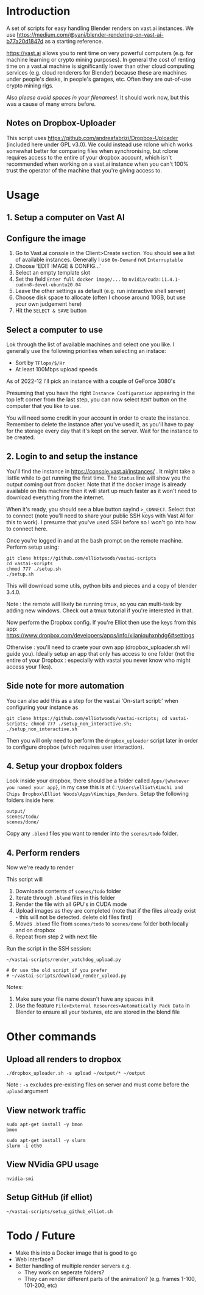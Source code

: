 # Introduction

A set of scripts for easy handling Blender renders on vast.ai instances. We use https://medium.com/@yani/blender-rendering-on-vast-ai-b77a20d1847d as a starting reference.

https://vast.ai allows you to rent time on very powerful computers (e.g. for machine learning or crypto mining purposes). In general the cost of renting time on a vast.ai machine is significantly lower than other cloud computing services (e.g. cloud renderers for Blender) because these are machines under people's desks, in people's garages, etc. Often they are out-of-use crypto mining rigs.

Also *please avoid spaces in your filenames!*. It should work now, but this was a cause of many errors before.

## Notes on Dropbox-Uploader

This script uses https://github.com/andreafabrizi/Dropbox-Uploader (included here under GPL v3.0). We could instead use rclone which works somewhat better for comparing files when synchronising, but rclone requires access to the entire of your dropbox account, which isn't recommended when working on a vast.ai instance when you can't 100% trust the operator of the machine that you're giving access to.

# Usage

## 1. Setup a computer on Vast AI

## Configure the image

1. Go to Vast.ai console in the Client>Create section. You should see a list of available instances. Generally I use `On-Demand` not `Interruptable`
2. Choose 'EDIT IMAGE & CONFIG...'
3. Select an empty template slot
4. Set the field `Enter full docker image/...` to `nvidia/cuda:11.4.1-cudnn8-devel-ubuntu20.04`
5. Leave the other settings as default (e.g. run interactive shell server)
6. Choose disk space to allocate (often I choose around 10GB, but use your own judgement here)
7. Hit the `SELECT & SAVE` button

## Select a computer to use

Lok through the list of available machines and select one you like. I generally use the following priorities when selecting an instace:

* Sort by `TFlops/$/Hr`
* At least 100Mbps upload speeds

As of 2022-12 I'll pick an instance with a couple of GeForce 3080's

Presuming that you have the right `Instance Configuration` appearing in the top left corner from the last step, you can now select `RENT` button on the computer that you like to use.

You will need some credit in your account in order to create the instance. Remember to delete the instance after you've used it, as you'll have to pay for the storage every day that it's kept on the server. Wait for the instance to be created.


## 2. Login to and setup the instance

You'll find the instance in https://console.vast.ai/instances/ . It might take a listtle while to get running the first time. The `Status` line will show you the output coming out from docker. Note that if the docker image is already available on this machine then it will start up much faster as it won't need to download everything from the internet.

When it's ready, you should see a blue button sayind `>_CONNECT`. Select that to connect (note you'll need to share your public SSH keys with Vast AI for this to work). I presume that you've used SSH before so I won't go into how to connect here.

Once you're logged in and at the bash prompt on the remote machine. Perform setup using:

```
git clone https://github.com/elliotwoods/vastai-scripts
cd vastai-scripts
chmod 777 ./setup.sh
./setup.sh
```

This will download some utils, python bits and pieces and a copy of blender 3.4.0.

Note : the remote will likely be running tmux, so you can multi-task by adding new windows. Check out a tmux tutorial if you're interested in that.

Now perform the Dropbox config. If you're Elliot then use the keys from this app: https://www.dropbox.com/developers/apps/info/xlianiquhxnhdg6#settings

Otherwise : you'll need to craete your own app (dropbox_uploader.sh will guide you). Ideally setup an app that only has access to one folder (not the entire of your Dropbox : especially with vastai you never know who might access your files).

## Side note for more automation

You can also add this as a step for the vast.ai 'On-start script:' when configuring your instance as

```
git clone https://github.com/elliotwoods/vastai-scripts; cd vastai-scripts; chmod 777 ./setup_non_interactive.sh; ./setup_non_interactive.sh
```

Then you will only need to perform the `dropbox_uploader` script later in order to configure dropbox (which requires user interaction).


## 4. Setup your dropbox folders

Look inside your dropbox, there should be a folder called `Apps/{whatever you named your app}`, in my case this is at `C:\Users\elliot\Kimchi and Chips Dropbox\Elliot Woods\Apps\Kimchips_Renders`. Setup the following folders inside here:

```
output/
scenes/todo/
scenes/done/
```

Copy any `.blend` files you want to render into the `scenes/todo` folder.

## 4. Perform renders

Now we're ready to render

This script will

1. Downloads contents of `scenes/todo` folder
2. Iterate through `.blend` files in this folder
3. Render the file with all GPU's in CUDA mode 
4. Upload images as they are completed (note that if the files already exist - this will not be detected. delete old files first)
5. Moves `.blend` file from `scenes/todo` to `scenes/done` folder both locally and on dropbox
6. Repeat from step 2 with next file

Run the script in the SSH session:

```
~/vastai-scripts/render_watchdog_upload.py

# Or use the old script if you prefer
# ~/vastai-scripts/download_render_upload.py
```


Notes:

1. Make sure your file name doesn't have any spaces in it
2. Use the feature `File>External Resources>Automatically Pack Data` in Blender to ensure all your textures, etc are stored in the blend file

# Other commands

## Upload all renders to dropbox

```
./dropbox_uploader.sh -s upload ~/output/* ~/output
```

Note : `-s` excludes pre-existing files on server and must come before the `upload` argument

## View network traffic

```
sudo apt-get install -y bmon
bmon
```

```
sudo apt-get install -y slurm
slurm -i eth0
```

## View NVidia GPU usage

```
nvidia-smi
```

## Setup GitHub (if elliot)

```
~/vastai-scripts/setup_github_elliot.sh
```

# Todo / Future

* Make this into a Docker image that is good to go
* Web interface?
* Better handling of multiple render servers e.g.
  * They work on seperate folders?
  * They can render different parts of the animation? (e.g. frames 1-100, 101-200, etc)
